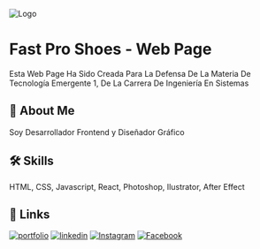 
![Logo](https://lh3.googleusercontent.com/fife/AAWUweUhazg9bzKifsN5uGFgu0uVS4UUlXTf9jJd8PXX5_93BN7nIBRu5bAtH144hEpYt4OYfke8h8jSO-V5NLbN1ssw4XYcdVA5ej9d6a9mR2yz6UTwoO2nRCqSXkL0SqC_Gef8Ost-JPhFuNofBNZiXG230wuq4vxveerfaxAbOpb1mk_avICDgokEVieYiWqH-ejWpSbnpPhx04zGY-RihIcctFJzaQdU3hlfgqj9tBm_--GCYQK4CXXW-PFfhZ0n0XIsNbLd7VpWxuRLaWayCZC2mamPZjNE9x5HRaIvUMyp9GcgD9grnEdXCVP9oESkZ72jQpjLV018QHsbs-tA2586YDSSc5aReStSLKPZrc2Ljj_OCz8p1Kem4iqMxJ7PEafzyd3Nx-EYl8eRrcTen1d8g9dhC0u7YkCynFDUo3BoYO37wcltlqZ8xzOXfqNH5gMZARovqLHQFC0lUAGAESM0OzAngau_ERC9zLU0pgsw8obLlw2hHq85PXuMPI3MqQ2VKCkvY6BTgQgy2ZG5_NWgpYU2HZYRoRsJYynSKCO4lcwmNlLOSMH-BWRoqW6TW4L0fV_syQlBDSJVcJ0CUhg8OiwK0wlubDl9ept16cvuNUd25m0zIQ0rPtwhE8tCJsga0WF6gBpCq3DwyoNuyH3j7zb_gQq-jOCmLBvHBMEYpnyGrNDja-NpJwILZSWn4Lvl0jwULL8TFk0WbO2FQv--KZ2s87CGxjVNy4l9QSMKhDgmLuCjdXB79Y44nSC7FLuU6xgoW-QmR-0AbwJWmyR8BLTIx7LTp0pTY6KIadbbmkD56XlSHl5VZRow7d4OlrdWZ7lrWAdfc5FWJSLWig3UAwyWwffBcT-OkNbQAzx2Y4PmpEIeDcf0Lcsv_0jxCDwC_lr1lGjj_ZKPhE2hoqEcL6NJOqow9UXX7OIGzOeCm5Vhufbi-ofq5uYqxM7GtIUf9_CnOKCrvRaBtekZyzVA5nElgN-0xc1KpmPqr55y7FFew5AqLTeWr6pHlQ-aTYj-C9qA3FrhwGLCQUjMBA4erw1Y2y4fbRXkNlhtiQf472iZrQXHcUKnPYS2JjDb8tAuJzGK-kmSCVi9ZpFWRZ6iLQKoTZzWrSIkgMiEAE6Sbiq0PVEU-RcPC2V6_oj-14d8GNnttVsRYK00Dn4wawA_Aj6ei2ex-C8H9aomIduyvLX817xwQnbCFkT5vw8K7f-WL3FHVy5qidDJGCrBYVZs2Cv2pP5XvVUTw6iLBZ4l624KWjw7ZL2R2T6y9h9QmxKfdlk0RA=w1600-h710)

# Fast Pro Shoes - Web Page
Esta Web Page Ha Sido Creada Para La Defensa De La Materia De Tecnología Emergente 1, De La Carrera De Ingeniería En Sistemas


## 🚀 About Me
Soy Desarrollador Frontend y Diseñador Gráfico


## 🛠 Skills
HTML, CSS, Javascript, React, Photoshop, Ilustrator, After Effect


## 🔗 Links
[![portfolio](https://img.shields.io/badge/my_portfolio-000?style=for-the-badge&logo=ko-fi&logoColor=white)](https://marcosbonilla.ml/)
[![linkedin](https://img.shields.io/badge/linkedin-0A66C2?style=for-the-badge&logo=linkedin&logoColor=white)](https://www.linkedin.com/max29xd)
[![Instagram](https://img.shields.io/badge/instagram-DE425E?style=for-the-badge&logo=instagram&logoColor=white)](https://instagram.com/marcos_lbb)
[![Facebook](https://img.shields.io/badge/facebook-4267B2?style=for-the-badge&logo=facebook&logoColor=white)](https://facebook.com/marcoslbb/)

